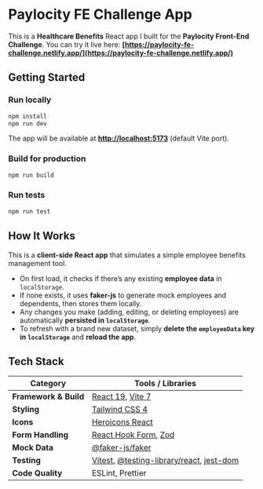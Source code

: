 # Paylocity FE Challenge App

This is a **Healthcare Benefits** React app I built for the **Paylocity Front-End Challenge**.
You can try it live here: **[https://paylocity-fe-challenge.netlify.app/](https://paylocity-fe-challenge.netlify.app/)**

## Getting Started

### Run locally

```bash
npm install
npm run dev
```

The app will be available at **[http://localhost:5173](http://localhost:5173)** (default Vite port).

### Build for production

```bash
npm run build
```

### Run tests

```bash
npm run test
```

## How It Works

This is a **client-side React app** that simulates a simple employee benefits management tool.

- On first load, it checks if there’s any existing **employee data** in `localStorage`.
- If none exists, it uses **faker-js** to generate mock employees and dependents, then stores them locally.
- Any changes you make (adding, editing, or deleting employees) are automatically **persisted in `localStorage`**.
- To refresh with a brand new dataset, simply **delete the `employeeData` key in `localStorage`** and **reload the app**.

## Tech Stack

| Category              | Tools / Libraries                                                                                                                                                                        |
| --------------------- | ---------------------------------------------------------------------------------------------------------------------------------------------------------------------------------------- |
| **Framework & Build** | [React 19](https://react.dev/), [Vite 7](https://vitejs.dev/)                                                                                                                            |
| **Styling**           | [Tailwind CSS 4](https://tailwindcss.com/)                                                                                                                                               |
| **Icons**             | [Heroicons React](https://github.com/tailwindlabs/heroicons)                                                                                                                             |
| **Form Handling**     | [React Hook Form](https://react-hook-form.com/), [Zod](https://zod.dev/)                                                                                                                 |
| **Mock Data**         | [@faker-js/faker](https://github.com/faker-js/faker)                                                                                                                                     |
| **Testing**           | [Vitest](https://vitest.dev/), [@testing-library/react](https://testing-library.com/docs/react-testing-library/intro/), [jest-dom](https://testing-library.com/docs/ecosystem-jest-dom/) |
| **Code Quality**      | ESLint, Prettier                                                                                                                                                                         |
